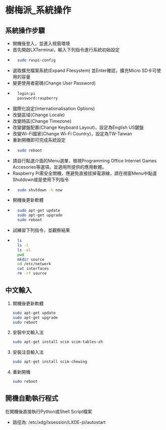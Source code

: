 # 樹梅派_系統操作
## 系統操作步驟


- 開機後登入，並進入視窗環境
- 首先開啟LXTerminal，輸入下列指令進行系統初始設定
- ```sh
    sudo raspi-config
  ```
- 選取擴充檔案系統(Expand Filesystem) 並Enter確認，擴充Micro SD卡可使用的容量
- 變更使用者密碼(Change User Password)
- ```sh
    login:pi
    password:raspberry
  ```
- 國際化設定(Internationalisation Options)
- 改變區域(Change Locale)
- 改變時區(Change Timezone)
- 改變鍵盤配置(Change Keyboard Layout)，設定為English US鍵盤
- 改變Wi-Fi國家(Change Wi-Fi Country)，設定為TW-Taiwan
- 重新開機即可完成系統設定
- ```sh
    sudo reboot
  ```
- 請自行點選介面的Menu選單，檢視Programming Office Internet Games Accesories等選項，並適用所提供的應用軟體。
- Raspberry Pi需安全關機，應避免直接拔掉電源線，請在視窗Menu中點選Shutdown或是使用下列指令
- ```sh
    sudo shutdown -h now
  ```
- 開機後更新軟體
- ```sh
    sudo apt-get update
    sudo apt-get upgrade
    sudo reboot
  ```
- 試練習下列指令，並觀察結果
- ```sh
    ls
    ls -l
    ls -al
    pwd
    mkdir source
    cd /etc/network
    cat interfaces
    rm -rf source
  ```
## 中文輸入
1.  開機後更新軟體
    ```sh
    sudo apt-get update
    sudo apt-get upgrade
    sudo reboot
    ```
2.  安裝中文輸入法
    ```sh
    sudo apt-get install scim scim-tables-zh
    ```
3.  安裝注音輸入法
    ```sh
    sudo apt-get install scim-chewing
    ```
4.  重新開機
    ```sh
    sudo reboot
    ```
## 開機自動執行程式
在開機後直接執行Python或Shell Script檔案
- 路徑為:    /etc/xdg/lxsession/LXDE-pi/autostart






